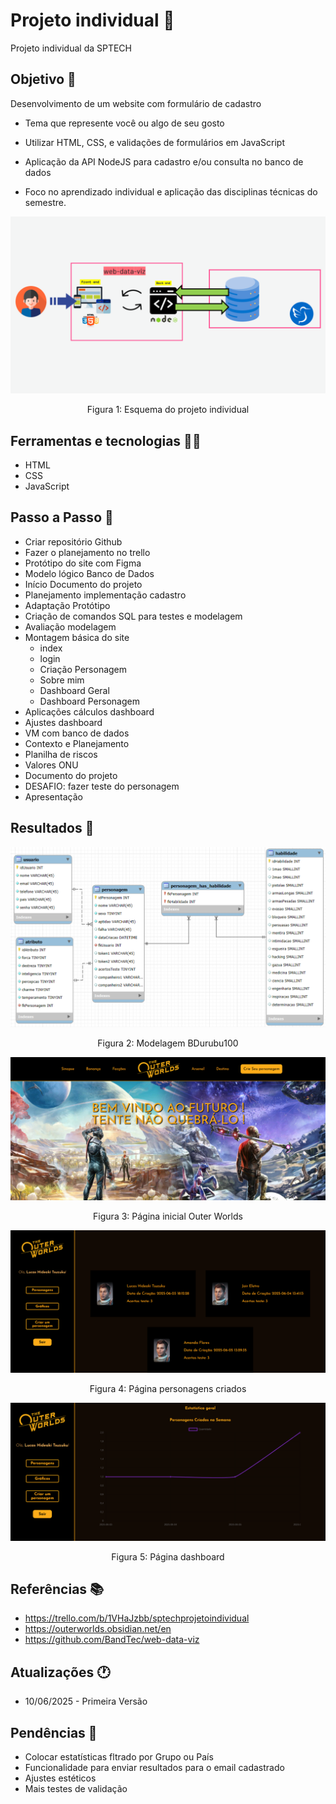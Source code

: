 # Projeto individual 🚩

Projeto individual da SPTECH

## Objetivo 📜

Desenvolvimento de um website com formulário de cadastro

- Tema que represente você ou algo de seu gosto

- Utilizar HTML, CSS, e validações de formulários em JavaScript

- Aplicação da API NodeJS para cadastro e/ou consulta no banco de dados

- Foco no aprendizado individual e aplicação das disciplinas técnicas do semestre.

![Alt text](public/assets/imgs/fluxogramaAplicacao.png)

<p align="center">Figura 1: Esquema do projeto individual</p>

## Ferramentas e tecnologias 👨‍💻

- HTML
- CSS
- JavaScript

## Passo a Passo 👣

- Criar repositório Github
- Fazer o planejamento no trello
- Protótipo do site com Figma
- Modelo lógico Banco de Dados
- Início Documento do projeto
- Planejamento implementação cadastro
- Adaptação Protótipo
- Criação de comandos SQL para testes e modelagem
- Avaliação modelagem
- Montagem básica do site
  - index
  - login
  - Criação Personagem
  - Sobre mim
  - Dashboard Geral
  - Dashboard Personagem
- Aplicações cálculos dashboard
- Ajustes dashboard
- VM com banco de dados
- Contexto e Planejamento
- Planilha de riscos
- Valores ONU
- Documento do projeto
- DESAFIO: fazer teste do personagem
- Apresentação

## Resultados 🎁

![Alt text](public/assets/imgs/modelagemBD.png)

<p align="center">Figura 2: Modelagem BDurubu100</p>

![Alt text](public/assets/imgs/indexOuterWorlds.png)

<p align="center">Figura 3: Página inicial Outer Worlds</p>

![Alt text](public/assets/imgs/paginaCriacaoPersonagensOuterWorlds.png)

<p align="center">Figura 4: Página personagens criados</p>

![Alt text](public/assets/imgs/paginaDashboardOuterWorlds.png)

<p align="center">Figura 5: Página dashboard</p>

<!-- | Job | Company | Contribution Period |Tasks|
|-------|---------|-----------------------|-------|
IT Technician | H2 informática|2 years and 10 months | Remote or in-person technical support |
 -->

## Referências 📚

- https://trello.com/b/1VHaJzbb/sptechprojetoindividual
- https://outerworlds.obsidian.net/en
- https://github.com/BandTec/web-data-viz

## Atualizações 🕐

- 10/06/2025 - Primeira Versão

## Pendências 🚨

- Colocar estatísticas fltrado por Grupo ou País
- Funcionalidade para enviar resultados para o email cadastrado
- Ajustes estéticos
- Mais testes de validação
